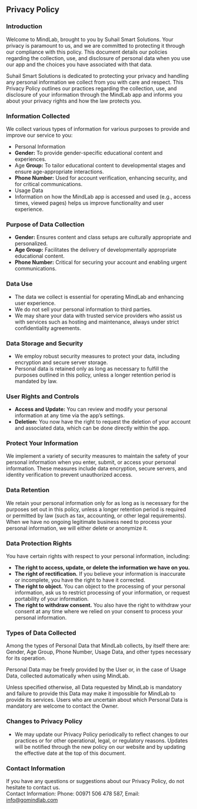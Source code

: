 Privacy Policy  
----------------

### Introduction  
Welcome to MindLab, brought to you by Suhail Smart Solutions. Your privacy is paramount to us, and we are committed to protecting it through our compliance with this policy. This document details our policies regarding the collection, use, and disclosure of personal data when you use our app and the choices you have associated with that data.

Suhail Smart Solutions is dedicated to protecting your privacy and handling any personal information we collect from you with care and respect. This Privacy Policy outlines our practices regarding the collection, use, and disclosure of your information through the MindLab app and informs you about your privacy rights and how the law protects you.


### Information Collected
We collect various types of information for various purposes to provide and improve our service to you:
*	Personal Information
  * **Gender:** To provide gender-specific educational content and experiences.
*	Age **Group:** To tailor educational content to developmental stages and ensure age-appropriate interactions.
  *	**Phone Number:** Used for account verification, enhancing security, and for critical communications.
*	Usage Data
  *	Information on how the MindLab app is accessed and used (e.g., access times, viewed pages) helps us improve functionality and user experience.


### Purpose of Data Collection
*	**Gender:** Ensures content and class setups are culturally appropriate and personalized.
*	**Age Group:** Facilitates the delivery of developmentally appropriate educational content.
*	**Phone Number:** Critical for securing your account and enabling urgent communications.


### Data Use
*	The data we collect is essential for operating MindLab and enhancing user experience.
*	We do not sell your personal information to third parties.
*	We may share your data with trusted service providers who assist us with services such as hosting and maintenance, always under strict confidentiality agreements.


### Data Storage and Security
*	We employ robust security measures to protect your data, including encryption and secure server storage.
*	Personal data is retained only as long as necessary to fulfill the purposes outlined in this policy, unless a longer retention period is mandated by law.


### User Rights and Controls
*	**Access and Update:** You can review and modify your personal information at any time via the app’s settings.
*	**Deletion:** You now have the right to request the deletion of your account and associated data, which can be done directly within the app.


### Protect Your Information
We implement a variety of security measures to maintain the safety of your personal information when you enter, submit, or access your personal information. These measures include data encryption, secure servers, and identity verification to prevent unauthorized access.


### Data Retention
We retain your personal information only for as long as is necessary for the purposes set out in this policy, unless a longer retention period is required or permitted by law (such as tax, accounting, or other legal requirements). When we have no ongoing legitimate business need to process your personal information, we will either delete or anonymize it.


### Data Protection Rights
You have certain rights with respect to your personal information, including:
*	**The right to access, update, or delete the information we have on you.**
*	**The right of rectification.** If you believe your information is inaccurate or incomplete, you have the right to have it corrected.
*	**The right to object.** You can object to the processing of your personal information, ask us to restrict processing of your information, or request portability of your information.
*	**The right to withdraw consent.** You also have the right to withdraw your consent at any time where we relied on your consent to process your personal information.


### Types of Data Collected
Among the types of Personal Data that MindLab collects, by itself there are: Gender, Age Group, Phone Number, Usage Data, and other types necessary for its operation.

Personal Data may be freely provided by the User or, in the case of Usage Data, collected automatically when using MindLab.

Unless specified otherwise, all Data requested by MindLab is mandatory and failure to provide this Data may make it impossible for MindLab to provide its services. Users who are uncertain about which Personal Data is mandatory are welcome to contact the Owner.


### Changes to Privacy Policy
*	We may update our Privacy Policy periodically to reflect changes to our practices or for other operational, legal, or regulatory reasons. Updates will be notified through the new policy on our website and by updating the effective date at the top of this document.


### Contact Information  
If you have any questions or suggestions about our Privacy Policy, do not hesitate to contact us.  
Contact Information:
Phone: 00971 506 478 587, 
Email: info@gomindlab.com  
